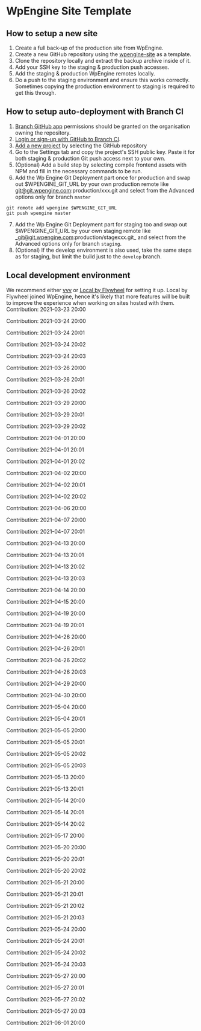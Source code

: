 # WpEngine Site Template
## How to setup a new site

1. Create a full back-up of the production site from WpEngine.
2. Create a new GitHub repository using the [wpengine-site](https://github.com/xwp/wpengine-site) as a template.
3. Clone the repository locally and extract the backup archive inside of it.
4. Add your SSH key to the staging & production push accesses. 
5. Add the staging & production WpEngine remotes locally.
6. Do a push to the staging environment and ensure this works correctly. Sometimes copying the production environment to staging is required to get this through.

## How to setup auto-deployment with Branch CI
1. [Branch GitHub app](https://github.com/settings/connections/applications/9f95269ac29d7797f9d5) permissions should be granted on the organisation owning the repository.
2. [Login or sign-up with GitHub to Branch CI](https://www.branchci.com/).
3. [Add a new project](https://app.branchci.com/projects/create) by selecting the GitHub repository
4. Go to the Settings tab and copy the project's SSH public key. Paste it for both staging & production Git push access next to your own.
5. (Optional) Add a build step by selecting compile frontend assets with NPM and fill in the necessary commands to be run.
6. Add the Wp Engine Git Deployment part once for production and swap out $WPENGINE_GIT_URL by your own production remote like git@git.wpengine.com:production/xxx.git and select from the Advanced options only for branch `master`
```
git remote add wpengine $WPENGINE_GIT_URL
git push wpengine master
```
7. Add the Wp Engine Git Deployment part for staging too and swap out $WPENGINE_GIT_URL by your own staging remote like _git@git.wpengine.com:production/stagexxx.git_
and select from the Advanced options only for branch `staging`.
8. (Optional) If the develop environment is also used, take the same steps as for staging, but limit the build just to the `develop` branch.

## Local development environment
We recommend either [vvv](https://github.com/Varying-Vagrant-Vagrants/VVV) or [Local by Flywheel](https://localbyflywheel.com/) for setting it up. Local by Flywheel joined WpEngine, hence it's likely that more features will be built to improve the experience when working on sites hosted with them.
Contribution: 2021-03-23 20:00

Contribution: 2021-03-24 20:00

Contribution: 2021-03-24 20:01

Contribution: 2021-03-24 20:02

Contribution: 2021-03-24 20:03

Contribution: 2021-03-26 20:00

Contribution: 2021-03-26 20:01

Contribution: 2021-03-26 20:02

Contribution: 2021-03-29 20:00

Contribution: 2021-03-29 20:01

Contribution: 2021-03-29 20:02

Contribution: 2021-04-01 20:00

Contribution: 2021-04-01 20:01

Contribution: 2021-04-01 20:02

Contribution: 2021-04-02 20:00

Contribution: 2021-04-02 20:01

Contribution: 2021-04-02 20:02

Contribution: 2021-04-06 20:00

Contribution: 2021-04-07 20:00

Contribution: 2021-04-07 20:01

Contribution: 2021-04-13 20:00

Contribution: 2021-04-13 20:01

Contribution: 2021-04-13 20:02

Contribution: 2021-04-13 20:03

Contribution: 2021-04-14 20:00

Contribution: 2021-04-15 20:00

Contribution: 2021-04-19 20:00

Contribution: 2021-04-19 20:01

Contribution: 2021-04-26 20:00

Contribution: 2021-04-26 20:01

Contribution: 2021-04-26 20:02

Contribution: 2021-04-26 20:03

Contribution: 2021-04-29 20:00

Contribution: 2021-04-30 20:00

Contribution: 2021-05-04 20:00

Contribution: 2021-05-04 20:01

Contribution: 2021-05-05 20:00

Contribution: 2021-05-05 20:01

Contribution: 2021-05-05 20:02

Contribution: 2021-05-05 20:03

Contribution: 2021-05-13 20:00

Contribution: 2021-05-13 20:01

Contribution: 2021-05-14 20:00

Contribution: 2021-05-14 20:01

Contribution: 2021-05-14 20:02

Contribution: 2021-05-17 20:00

Contribution: 2021-05-20 20:00

Contribution: 2021-05-20 20:01

Contribution: 2021-05-20 20:02

Contribution: 2021-05-21 20:00

Contribution: 2021-05-21 20:01

Contribution: 2021-05-21 20:02

Contribution: 2021-05-21 20:03

Contribution: 2021-05-24 20:00

Contribution: 2021-05-24 20:01

Contribution: 2021-05-24 20:02

Contribution: 2021-05-24 20:03

Contribution: 2021-05-27 20:00

Contribution: 2021-05-27 20:01

Contribution: 2021-05-27 20:02

Contribution: 2021-05-27 20:03

Contribution: 2021-06-01 20:00

